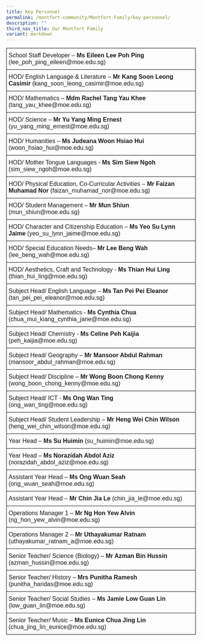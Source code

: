 ```yaml
---
title: Key Personnel
permalink: /montfort-community/Montfort-Family/key-personnel/
description: ""
third_nav_title: Our Montfort Family
variant: markdown
---
```

<style type="text/css">
.tg  {border-collapse:collapse;border-spacing:0;margin:0px auto;}
.tg td{border-color:black;border-style:solid;border-width:1px;font-family:Arial, sans-serif;font-size:16px;
  overflow:hidden;padding:10px 5px;word-break:normal;}
.tg th{border-color:black;border-style:solid;border-width:1px;font-family:Arial, sans-serif;font-size:16px;
  font-weight:normal;overflow:hidden;padding:10px 5px;word-break:normal;}
.tg .tg-0lax{text-align:left;vertical-align:top}
</style>
<table class="tg">
<tbody>
  <tr>
    <td class="tg-0lax">School Staff Developer – <span style="font-weight:bold">Ms Eileen Lee Poh Ping</span> (lee_poh_ping_eileen@moe.edu.sg)</td>
  </tr>
  <tr>
    <td class="tg-0lax">HOD/ English Language &amp; Literature – <span style="font-weight:bold">Mr Kang Soon Leong Casimir</span><span style="font-weight:normal"> (</span>kang_soon_leong_casimir@moe.edu.sg)</td>
  </tr>
  <tr>
    <td class="tg-0lax">HOD/ Mathematics – <span style="font-weight:bold">Mdm Rachel Tang Yau Khee</span> (tang_yau_khee@moe.edu.sg)</td>
  </tr>
  <tr>
    <td class="tg-0lax">HOD/ Science – <span style="font-weight:bold">Mr Yu Yang Ming Ernest </span>(yu_yang_ming_ernest@moe.edu.sg)</td>
  </tr>
  <tr>
    <td class="tg-0lax">HOD/ Humanities – <span style="font-weight:bold">Ms Judeana Woon Hsiao Hui</span> (woon_hsiao_hui@moe.edu.sg)</td>
  </tr>
  <tr>
    
  </tr>
  <tr>
    <td class="tg-0lax">HOD/ Mother Tongue Languages - <span style="font-weight:bold">Ms Sim Siew Ngoh</span> (sim_siew_ngoh@moe.edu.sg)</td>
  </tr>
  <tr>
    <td class="tg-0lax">HOD/ Physical Education, Co-Curricular Activities – <span style="font-weight:bold">Mr Faizan Muhamad Nor</span> <span style="font-weight:400;font-style:normal">(faizan_muhamad_nor@moe.edu.sg)</span></td>
  </tr>
  <tr>
    <td class="tg-0lax">HOD/ Student Management – <span style="font-weight:bold">Mr Mun Shiun</span> (mun_shiun@moe.edu.sg)</td>
  </tr>
  <tr>
    <td class="tg-0lax">HOD/ Character and Citizenship Education – <span style="font-weight:bold">Ms Yeo Su Lynn Jaime</span> (yeo_su_lynn_jaime@moe.edu.sg)</td>
  </tr>
  <tr>
		<td class="tg-0lax">HOD/ Special Education Needs– <span style="font-weight:bold">Mr Lee Beng Wah</span> (lee_beng_wah@moe.edu.sg)
	</td>
  </tr>
  <tr>
		<td class="tg-0lax">HOD/ Aesthetics, Craft and Technology - <span style="font-weight:bold">Ms Thian Hui Ling</span> (thian_hui_ling@moe.edu.sg)	
    </td>
  </tr>
  <tr><td class="tg-0lax">Subject Head/ English Language – <span style="font-weight:bold">Ms Tan Pei Pei Eleanor </span>(tan_pei_pei_eleanor@moe.edu.sg)</td>
  </tr>
  <tr>
    <td class="tg-0lax">Subject Head/ Mathematics - <span style="font-weight:bold">Ms Cynthia Chua</span> (chua_mui_kiang_cynthia_jane@moe.edu.sg)</td>
  </tr>
	<tr>
    <td class="tg-0lax">Subject Head/ Chemistry - <span style="font-weight:bold">Ms Celine Peh Kaijia</span> (peh_kaijia@moe.edu.sg)</td>
  </tr>
  <tr>
    <td class="tg-0lax">Subject Head/ Geography – <span style="font-weight:bold">Mr Mansoor Abdul Rahman</span> (mansoor_abdul_rahman@moe.edu.sg)</td>
  </tr>
  <tr>
   
  </tr>
  <tr>
    <td class="tg-0lax">Subject Head/ Discipline – <span style="font-weight:bold">Mr Wong Boon Chong Kenny</span> (wong_boon_chong_kenny@moe.edu.sg)</td>
  </tr>
  <tr>
   </tr><tr>
    <td class="tg-0lax">Subject Head/ ICT - <span style="font-weight:bold">Ms Ong Wan Ting</span> (ong_wan_ting@moe.edu.sg)</td>
  </tr>
  
  <tr>
    <td class="tg-0lax">Subject Head/ Student Leadership – <span style="font-weight:bold">Mr Heng Wei Chin Wilson</span> (heng_wei_chin_wilson@moe.edu.sg)</td>
  </tr>
  <tr>
    <td class="tg-0lax">Year Head – <span style="font-weight:bold">Ms Su Huimin</span> (su_huimin@moe.edu.sg)</td>
  </tr>
  <tr>
    <td class="tg-0lax">Year Head – <span style="font-weight:bold">Ms Norazidah Abdol Aziz </span>(norazidah_abdol_aziz@moe.edu.sg)</td>
  </tr>
  <tr>
    <td class="tg-0lax">Assistant Year Head – <span style="font-weight:bold">Ms Ong Wuan Seah</span> (ong_wuan_seah@moe.edu.sg)</td>
  </tr>
  <tr>
    <td class="tg-0lax">Assistant Year Head – <span style="font-weight:bold">Mr Chin Jia Le</span> (chin_jia_le@moe.edu.sg)</td>
  </tr>
  <tr>
    <td class="tg-0lax">Operations Manager 1 – <span style="font-weight:bold">Mr Ng Hon Yew Alvin</span> (ng_hon_yew_alvin@moe.edu.sg)</td>
  </tr>
  <tr>
    <td class="tg-0lax">Operations Manager 2 – <span style="font-weight:bold">Mr Uthayakumar Ratnam</span> (uthayakumar_ratnam_a@moe.edu.sg)
  </td></tr>
  <tr>
    <td class="tg-0lax">Senior Teacher/ Science (Biology) – <span style="font-weight:bold">Mr Azman Bin Hussin </span>(azman_hussin@moe.edu.sg)</td>
  </tr>
  <tr>
    <td class="tg-0lax">Senior Teacher/ History – <span style="font-weight:bold">Mrs Punitha Ramesh</span> (punitha_haridas@moe.edu.sg)</td>
  </tr>
  <tr>
    <td class="tg-0lax">Senior Teacher/ Social Studies – <span style="font-weight:bold">Ms Jamie Low Guan Lin</span> (low_guan_lin@moe.edu.sg)</td>
  </tr>
  <tr>
    <td class="tg-0lax">Senior Teacher/ Music – <span style="font-weight:bold">Ms Eunice Chua Jing Lin</span> (chua_jing_lin_eunice@moe.edu.sg)</td>
  </tr>
</tbody>
</table>